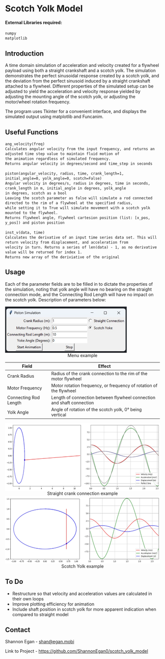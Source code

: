 # Scotch Yolk Model

#### External Libraries required:    
    numpy
    matplotlib
## Introduction
A time domain simulation of acceleration and velocity created for a flywheel payload using both a straight crankshaft and a 
scotch yolk. The simulation demonstrates the perfect sinusoidal response created by a scotch yolk, and the deviation from the 
perfect sinusoid induced by a straight crankshaft attached to a flywheel.
Different properties of the simulated setup can be adjusted to yield the acceleration and velocity response yielded by 
adjusting the mounting angle of the scotch yolk, or adjusting the motor/wheel rotation frequency.

The program uses Tkinter for a convenient interface, and displays the simulated output using matplotlib and Funcanim.

## Useful Functions
    ang_velocity(freq)
    Calculates angular velocity from the input frequency, and returns an adjusted time step value to maintain fluid motion of 
    the animation regardless of simulated frequency.
    Returns angular velocity in degrees/second and time_step in seconds

    piston(angular_velocity, radius, time, crank_length=1, initial_angle=0, yolk_angle=0, scotch=False)
    Angular velocity in degrees/s, radius in degrees, time in seconds, crank_length in m, initial_angle in degrees, yolk_angle
    in degrees, scotch as a bool
    Leaving the scotch parameter as false will simulate a rod connected directed to the rim of a flywheel at the specified radius,
    while setting it to True will simulate movement with a scotch yolk mounted to the flywheel.
    Returns flywheel angle, flywheel cartesion position (list: [x_pos, y_pos]) and piston position
    
    inst_v(data, time)
    Calculates the derivative of an input time series data set. This will return velocity from displacement, and acceleration from 
    velocity in turn. Returns a series of len(data) - 1, as no derivative value will be returned for index 1.
    Returns new array of the deriviative of the original
    
## Usage
Each of the parameter fields are to be filled in to dictate the properties of the simulation, noting that yolk angle will have no bearing 
on the straight connection mode, and the Connecting Rod Length will have no impact on the scotch yolk. Description of parameters below:


<img align="center" src="Readme Photos/Menu.jpg" height="150">
<figcaption align="center">Menu example</figcaption>   


| Field                 | Effect                                                                |
|-----------------------|-----------------------------------------------------------------------|
| Crank Radius          | Radius of the crank connection to the rim of the motor flywheel       |
| Motor Frequency       | Motor rotation frequency, or frequency of rotation of the flywheel    |
| Connecting Rod Length | Length of connection between flywheel connection and shaft connection |
| Yolk Angle            | Angle of rotation of the scotch yolk, 0° being vertical               |


<img align="center" src="Readme Photos/Straight Crank.jpg" height="220">
<figcaption align="center">Straight crank connection example</figcaption>   


<img align="center" src="Readme Photos/Scotch Yolk.jpg" height="220">
<figcaption align="center">Scotch Yolk example</figcaption>

## To Do
- Restructure so that velocity and acceleration values are calculated in their own loops
- Improve plotting efficiency for animation
- Include shaft position in scotch yolk for more apparent indication when compared to straight model

## Contact
Shannon Egan - shan@egan.mobi

Link to Project - https://github.com/ShannonEgan0/scotch_yolk_model